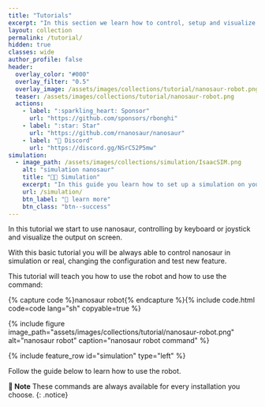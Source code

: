 ```yaml
---
title: "Tutorials"
excerpt: "In this section we learn how to control, setup and visualize nanosaur. The basic skills to work with nanosaur."
layout: collection
permalink: /tutorial/
hidden: true
classes: wide
author_profile: false
header:
  overlay_color: "#000"
  overlay_filter: "0.5"
  overlay_image: /assets/images/collections/tutorial/nanosaur-robot.png
  teaser: /assets/images/collections/tutorial/nanosaur-robot.png
  actions:
    - label: ":sparkling_heart: Sponsor"
      url: "https://github.com/sponsors/rbonghi"
    - label: ":star: Star"
      url: "https://github.com/rnanosaur/nanosaur"
    - label: "🤖 Discord"
      url: "https://discord.gg/NSrC52P5mw"
simulation:
  - image_path: /assets/images/collections/simulation/IsaacSIM.png
    alt: "simulation nanosaur"
    title: "👨‍💻 Simulation"
    excerpt: "In this guide you learn how to set up a simulation on your desktop and run it.\n\n**If you are working in simulation follow this guide before to start the tutorial.**"
    url: /simulation/
    btn_label: "📃 learn more"
    btn_class: "btn--success"
---
```


In this tutorial we start to use nanosaur, controlling by keyboard or joystick and visualize the output on screen.

With this basic tutorial you will be always able to control nanosaur in simulation or real, changing the configuration and test new feature.

This tutorial will teach you how to use the robot and how to use the command:

{% capture code %}nanosaur robot{% endcapture %}{% include code.html code=code lang="sh" copyable=true %}

{% include figure image_path="assets/images/collections/tutorial/nanosaur-robot.png" alt="nanosaur robot" caption="nanosaur robot command" %}

{% include feature_row id="simulation" type="left" %}

Follow the guide below to learn how to use the robot.

**:memo: Note** These commands are always available for every installation you choose.
{: .notice}

